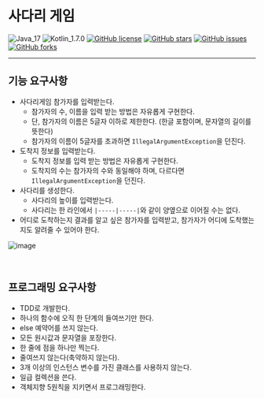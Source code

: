# 사다리 게임

![Java_17](https://img.shields.io/badge/java-17-red?logo=java)
![Kotlin_1.7.0](https://img.shields.io/badge/kotlin-1.7.0-purple?logo=kotlin)
[![GitHub license](https://img.shields.io/github/license/shirohoo/code-kata)](https://github.com/shirohoo/clean-code-kata)
[![GitHub stars](https://img.shields.io/github/stars/shirohoo/code-kata)](https://github.com/shirohoo/clean-code-kata/stargazers)
[![GitHub issues](https://img.shields.io/github/issues/shirohoo/code-kata)](https://github.com/shirohoo/clean-code-kata/issues)
[![GitHub forks](https://img.shields.io/github/forks/shirohoo/code-kata)](https://github.com/shirohoo/clean-code-kata/network)

---

## 기능 요구사항

- 사다리게임 참가자를 입력받는다.
    - 참가자의 수, 이름을 입력 받는 방법은 자유롭게 구현한다.
    - 단, 참가자의 이름은 5글자 이하로 제한한다. (한글 포함이며, 문자열의 길이를 뜻한다)
    - 참가자의 이름이 5글자를 초과하면 `IllegalArgumentException`을 던진다.
- 도착지 정보를 입력받는다.
    - 도착지 정보를 입력 받는 방법은 자유롭게 구현한다.
    - 도착지의 수는 참가자의 수와 동일해야 하며, 다르다면 `IllegalArgumentException`을 던진다.
- 사다리를 생성한다.
    - 사다리의 높이를 입력받는다.
    - 사다리는 한 라인에서 `|-----|-----|`와 같이 양옆으로 이어질 수는 없다.
- 어디로 도착하는지 결과를 알고 싶은 참가자를 입력받고, 참가자가 어디에 도착했는지도 알려줄 수 있어야 한다.

![image](https://user-images.githubusercontent.com/71188307/175182555-6598258a-6e45-48ba-9129-482e0347752b.png)

<br />

## 프로그래밍 요구사항

- TDD로 개발한다.
- 하나의 함수에 오직 한 단계의 들여쓰기만 한다.
- else 예약어를 쓰지 않는다.
- 모든 원시값과 문자열을 포장한다.
- 한 줄에 점을 하나만 찍는다.
- 줄여쓰지 않는다(축약하지 않는다).
- 3개 이상의 인스턴스 변수를 가진 클래스를 사용하지 않는다.
- 일급 컬렉션을 쓴다.
- 객체지향 5원칙을 지키면서 프로그래밍한다.

<br />